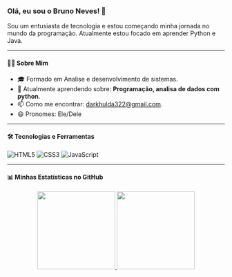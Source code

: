 ### Olá, eu sou o Bruno Neves! 👋

<p>
  Sou um entusiasta de tecnologia e estou começando minha jornada no mundo da programação. Atualmente estou focado em aprender Python e Java.
</p>

---

#### 👨‍💻 Sobre Mim
- 🎓 Formado em Analise e desenvolvimento de sistemas.
- 🌱 Atualmente aprendendo sobre: **Programação, analisa de dados com python**.
- 📫 Como me encontrar: darkhulda322@gmail.com.
- 😄 Pronomes: Ele/Dele

---

#### 🛠️ Tecnologias e Ferramentas
<p>
  <img src="https://img.shields.io/badge/HTML5-E34F26?style=for-the-badge&logo=html5&logoColor=white" alt="HTML5" />
  <img src="https://img.shields.io/badge/CSS3-1572B6?style=for-the-badge&logo=css3&logoColor=white" alt="CSS3" />
  <img src="https://img.shields.io/badge/JavaScript-F7DF1E?style=for-the-badge&logo=javascript&logoColor=black" alt="JavaScript" />
  </p>

---

#### 📊 Minhas Estatísticas no GitHub
<p align="center">
  <a href="https://github.com/Brunonvs">
    <img height="180em" src="https://github-readme-stats.vercel.app/api?username=Brunonvs&show_icons=true&theme=dracula&include_all_commits=true&count_private=true"/>
    <img height="180em" src="https://github-readme-stats.vercel.app/api/top-langs/?username=Brunonvs&layout=compact&langs_count=7&theme=dracula"/>
  </a>
</p>
